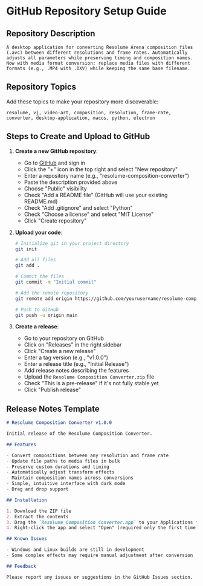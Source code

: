 # GitHub Repository Setup Guide

## Repository Description
```
A desktop application for converting Resolume Arena composition files (.avc) between different resolutions and frame rates. Automatically adjusts all parameters while preserving timing and composition names. Now with media format conversion: replace media files with different formats (e.g., .MP4 with .DXV) while keeping the same base filename.
```

## Repository Topics
Add these topics to make your repository more discoverable:
```
resolume, vj, video-art, composition, resolution, frame-rate, converter, desktop-application, macos, python, electron
```

## Steps to Create and Upload to GitHub

1. **Create a new GitHub repository**:
   - Go to [GitHub](https://github.com) and sign in
   - Click the "+" icon in the top right and select "New repository"
   - Enter a repository name (e.g., "resolume-composition-converter")
   - Paste the description provided above
   - Choose "Public" visibility
   - Check "Add a README file" (GitHub will use your existing README.md)
   - Check "Add .gitignore" and select "Python"
   - Check "Choose a license" and select "MIT License"
   - Click "Create repository"

2. **Upload your code**:
   ```bash
   # Initialize git in your project directory
   git init
   
   # Add all files
   git add .
   
   # Commit the files
   git commit -m "Initial commit"
   
   # Add the remote repository
   git remote add origin https://github.com/yourusername/resolume-composition-converter.git
   
   # Push to GitHub
   git push -u origin main
   ```

3. **Create a release**:
   - Go to your repository on GitHub
   - Click on "Releases" in the right sidebar
   - Click "Create a new release"
   - Enter a tag version (e.g., "v1.0.0")
   - Enter a release title (e.g., "Initial Release")
   - Add release notes describing the features
   - Upload the `Resolume Composition Converter.zip` file
   - Check "This is a pre-release" if it's not fully stable yet
   - Click "Publish release"

## Release Notes Template

```markdown
# Resolume Composition Converter v1.0.0

Initial release of the Resolume Composition Converter.

## Features

- Convert compositions between any resolution and frame rate
- Update file paths to media files in bulk
- Preserve custom durations and timing
- Automatically adjust transform effects
- Maintain composition names across conversions
- Simple, intuitive interface with dark mode
- Drag and drop support

## Installation

1. Download the ZIP file
2. Extract the contents
3. Drag the `Resolume Composition Converter.app` to your Applications folder
4. Right-click the app and select "Open" (required only the first time you run the app)

## Known Issues

- Windows and Linux builds are still in development
- Some complex effects may require manual adjustment after conversion

## Feedback

Please report any issues or suggestions in the GitHub Issues section.